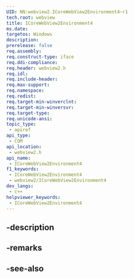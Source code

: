 ```yaml
---
UID: NN:webview2.ICoreWebView2Environment4~r1
tech.root: webview
title: ICoreWebView2Environment4
ms.date: 
targetos: Windows
description: 
prerelease: false
req.assembly: 
req.construct-type: iface
req.ddi-compliance: 
req.header: webview2.h
req.idl: 
req.include-header: 
req.max-support: 
req.namespace: 
req.redist: 
req.target-min-winverclnt: 
req.target-min-winversvr: 
req.target-type: 
req.unicode-ansi: 
topic_type:
 - apiref
api_type:
 - COM
api_location:
 - webview2.h
api_name:
 - ICoreWebView2Environment4
f1_keywords:
 - ICoreWebView2Environment4
 - webview2/ICoreWebView2Environment4
dev_langs:
 - c++
helpviewer_keywords:
 - ICoreWebView2Environment4
---
```


## -description

## -remarks

## -see-also

